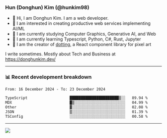 ### Hun (Donghun) Kim (@hunkim98)

- 👋 Hi, I am Donghun Kim. I am a web developer. 
- 🤔 I am interested in creating productive web services implementing AI/ML
- 🔭 I am currently studying Computer Graphics, Generative AI, and Web 
- 🌱 I am currently learning Typescript, Python, C#, Rust, Jupyter
- 🎨 I am the creator of [dotting](https://github.com/hunkim98/dotting), a React component library for pixel art

I write sometimes. Mostly about Tech and Business at https://donghunkim.dev/

---
### 📊 Recent development breakdown
<!--START_SECTION:waka-->

```txt
From: 16 December 2024 - To: 23 December 2024

TypeScript                   ██████████████████████▒░░   89.94 %
MDX                          █▒░░░░░░░░░░░░░░░░░░░░░░░   04.99 %
Other                        ▓░░░░░░░░░░░░░░░░░░░░░░░░   02.08 %
JSON                         ▒░░░░░░░░░░░░░░░░░░░░░░░░   01.39 %
TSConfig                     ░░░░░░░░░░░░░░░░░░░░░░░░░   00.58 %
```

<!--END_SECTION:waka-->
---

<!-- <div align='center'> -->
  <img align="center" src="https://github-readme-stats.vercel.app/api?username=hunkim98&theme=dark&show_icons=true"/>
<!-- </div> -->
<!--
**hunkim98/hunkim98** is a ✨ _special_ ✨ repository because its `README.md` (this file) appears on your GitHub profile.

Here are some ideas to get you started:

- 🔭 I’m currently working on ...
- 🌱 I’m currently learning ...
- 👯 I’m looking to collaborate on ...
- 🤔 I’m looking for help with ...
- 💬 Ask me about ...
- 📫 How to reach me: ...
- 😄 Pronouns: ...
- ⚡ Fun fact: ...
-->
